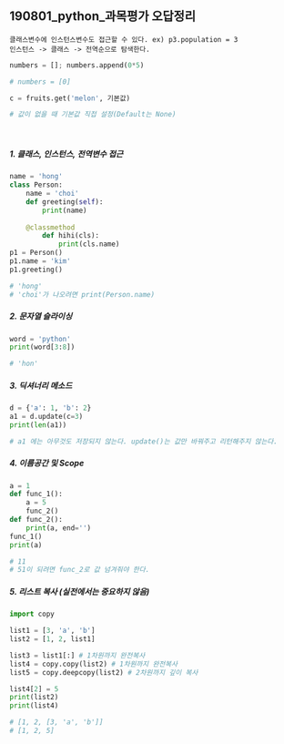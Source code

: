 ## 190801_python_과목평가 오답정리

```
클래스변수에 인스턴스변수도 접근할 수 있다. ex) p3.population = 3
인스턴스 -> 클래스 -> 전역순으로 탐색한다.
```

```python
numbers = []; numbers.append(0*5)

# numbers = [0]
```

```python
c = fruits.get('melon', 기본값) 

# 값이 없을 때 기본값 직접 설정(Default는 None)
```

<br>

##### 1. 클래스, 인스턴스, 전역변수 접근

```python
name = 'hong'
class Person:
	name = 'choi'
	def greeting(self):
		print(name)
        
    @classmethod
		def hihi(cls):
			print(cls.name)
p1 = Person()
p1.name = 'kim'
p1.greeting()

# 'hong'
# 'choi'가 나오려면 print(Person.name)
```

##### 2. 문자열 슬라이싱

```python
word = 'python'
print(word[3:8])

# 'hon'
```

##### 3. 딕셔너리 메소드

```python
d = {'a': 1, 'b': 2}
a1 = d.update(c=3)
print(len(a1))

# a1 에는 아무것도 저장되지 않는다. update()는 값만 바꿔주고 리턴해주지 않는다.
```

##### 4. 이름공간 및 Scope

```python
a = 1
def func_1():
	a = 5
    func_2()
def func_2():
    print(a, end='')
func_1()
print(a)

# 11
# 51이 되려면 func_2로 값 넘겨줘야 한다.
```

##### 5. 리스트 복사 (실전에서는 중요하지 않음)

```python
import copy

list1 = [3, 'a', 'b']
list2 = [1, 2, list1]

list3 = list1[:] # 1차원까지 완전복사
list4 = copy.copy(list2) # 1차원까지 완전복사
list5 = copy.deepcopy(list2) # 2차원까지 깊이 복사

list4[2] = 5
print(list2)
print(list4)

# [1, 2, [3, 'a', 'b']]
# [1, 2, 5]
```




